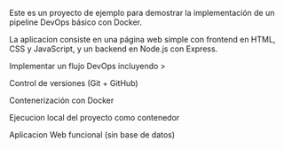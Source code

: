 Este es un proyecto de ejemplo para demostrar la implementación de un pipeline DevOps básico con Docker.

 La aplicacion consiste en una página web simple con frontend en HTML, CSS y JavaScript, y un backend en Node.js con Express.

Implementar un flujo DevOps incluyendo >

Control de versiones (Git + GitHub)

Contenerización con Docker

Ejecucion local del proyecto como contenedor

Aplicacion Web funcional (sin base de datos)
